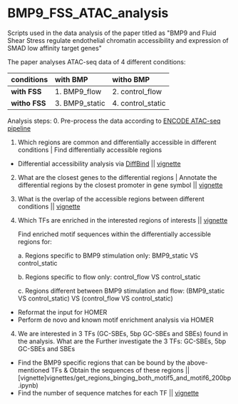 # BMP9_FSS_ATAC_analysis
Scripts used in the data analysis of the paper titled as "BMP9 and Fluid Shear Stress  regulate endothelial chromatin accessibility  and expression of SMAD low affinity target genes"


The paper analyses ATAC-seq data of 4 different conditions:

| conditions    | with BMP        |  witho BMP |
| :------------ |:---------------| :------------------|
| **with FSS**  | 1.	BMP9_flow   | 2.	control_flow   |
| **witho FSS** | 3.	BMP9_static |  4.	control_static |

Analysis steps:
0. Pre-process the data according to [ENCODE ATAC-seq pipeline](https://github.com/ENCODE-DCC/atac-seq-pipeline)

1. Which regions are common and differentially accessible in different conditions | Find differentially accessible regions
  - Differential accessibility analysis via [DiffBind](https://bioconductor.org/packages/release/bioc/html/DiffBind.html) || [vignette](vignettes/TF_motif_enrichment_HOMER.ipynb)
2. What are the closest genes to the differential regions | Annotate the differential regions by the closest promoter in gene symbol || [vignette](vignettes/annotate_by_closeset_TSS.ipynb)
3. What is the overlap of the accessible regions between different conditions || [vignette](vignettes/find_overlaps_between_regions.ipynb)
4. Which TFs are enriched in the interested regions of interests || [vignette](vignettes/TF_motif_enrichment_HOMER.ipynb)

   Find enriched motif sequences within the differentially accessible regions for:

      a. Regions specific to BMP9 stimulation only: BMP9_static VS control_static

      b. Regions specific to flow only: control_flow VS control_static

      c. Regions different between BMP9 stimulation and flow: (BMP9_static VS control_static) VS (control_flow VS control_static)  

- Reformat the input for HOMER
- Perform de novo and known motif enrichment analysis via HOMER 


4. We are interested in 3 TFs (GC-SBEs, 5bp GC-SBEs and SBEs) found in the analysis. What are the Further investigate the 3 TFs: GC-SBEs, 5bp GC-SBEs and SBEs
- Find the BMP9 specific regions that can be bound by the above-mentioned TFs & Obtain the sequences of these regions || [vignette]vignettes/get_regions_binging_both_motif5_and_motif6_200bp.ipynb)
- Find the number of sequence matches for each TF || [vignette](vignettes/TF_sequence_match_analysis.ipynb)
